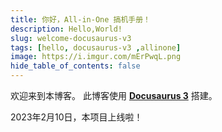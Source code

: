 ```yaml
---
title: 你好，All-in-One 搞机手册！
description: Hello,World!
slug: welcome-docusaurus-v3
tags: [hello, docusaurus-v3 ,allinone]
image: https://i.imgur.com/mErPwqL.png
hide_table_of_contents: false
---
```

欢迎来到本博客。 此博客使用 [**Docusaurus 3**](https://docusaurus.io/) 搭建。

<!--truncate-->

2023年2月10日，本项目上线啦！
